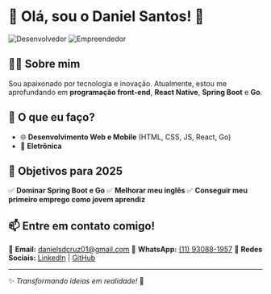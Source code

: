 # 🚀 Olá, sou o Daniel Santos! 👋

![Desenvolvedor](https://img.shields.io/badge/Desenvolvedor-Front_End-green)
![Empreendedor](https://img.shields.io/badge/T%C3%A9cnico-Eletr%C3%B4nica-blue
)

## 🧑‍💻 Sobre mim
Sou apaixonado por tecnologia e inovação. Atualmente, estou me aprofundando em **programação front-end**, **React Native**, **Spring Boot** e **Go**. 

## 🚀 O que eu faço?
- 🌐 **Desenvolvimento Web e Mobile** (HTML, CSS, JS, React, Go)
- 🔧 **Eletrônica**

## 🎯 Objetivos para 2025
✅ **Dominar Spring Boot e Go**
✅ **Melhorar meu inglês**
✅ **Conseguir meu primeiro emprego como jovem aprendiz**

## 📫 Entre em contato comigo!
📧 **Email:** [danielsdcruz01@gmail.com](mailto:danielsdcruz01@gmail.com)
📱 **WhatsApp:** [(11) 93088-1957](https://api.whatsapp.com/send?phone=5511930881957&text=Oi%2C+tudo+bem%3F+Quero+fazer+meu+or%C3%A7amento%2C+teria+um+momento%3F)
🔗 **Redes Sociais:** [LinkedIn](https://www.linkedin.com/in/daniel-santos-cruz-/) | [GitHub](https://github.com/danielsantos011)

---
✨ _Transformando ideias em realidade!_ 🚀
